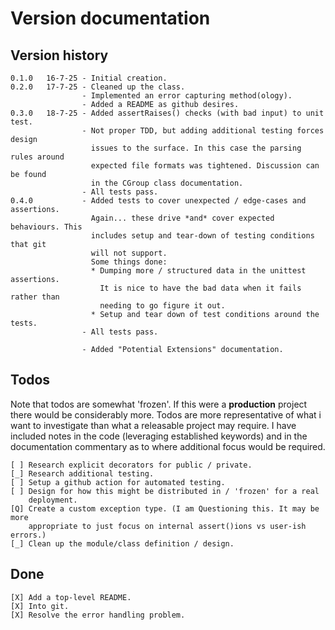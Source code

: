 # Version documentation

## Version history

```text
0.1.0   16-7-25 - Initial creation.
0.2.0   17-7-25 - Cleaned up the class.
                - Implemented an error capturing method(ology).
                - Added a README as github desires.
0.3.0   18-7-25 - Added assertRaises() checks (with bad input) to unit test.
                - Not proper TDD, but adding additional testing forces design
                  issues to the surface. In this case the parsing rules around
                  expected file formats was tightened. Discussion can be found
                  in the CGroup class documentation.
                - All tests pass.
0.4.0           - Added tests to cover unexpected / edge-cases and assertions.
                  Again... these drive *and* cover expected behaviours. This
                  includes setup and tear-down of testing conditions that git
                  will not support.
                  Some things done:
                  * Dumping more / structured data in the unittest assertions.
                    It is nice to have the bad data when it fails rather than
                    needing to go figure it out.
                  * Setup and tear down of test conditions around the tests.
                - All tests pass.

                - Added "Potential Extensions" documentation.

```

## Todos

Note that todos are somewhat 'frozen'. If this were a __production__ project there would be considerably more. Todos are more representative of what i want to investigate than what a releasable project may require. I have included notes in the code (leveraging established keywords) and in the documentation commentary as to where additional focus would be required.

```text
[ ] Research explicit decorators for public / private.
[_] Research additional testing.
[ ] Setup a github action for automated testing.
[ ] Design for how this might be distributed in / 'frozen' for a real
    deployment.
[Q] Create a custom exception type. (I am Questioning this. It may be more
    appropriate to just focus on internal assert()ions vs user-ish errors.)
[_] Clean up the module/class definition / design.
```

## Done

```text
[X] Add a top-level README.
[X] Into git.
[X] Resolve the error handling problem.
```
